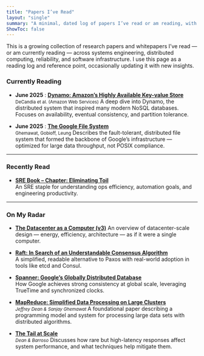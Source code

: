 ```yaml
---
title: "Papers I’ve Read"
layout: "single"
summary: "A minimal, dated log of papers I’ve read or am reading, with brief notes."
ShowToc: false
---
```


This is a growing collection of research papers and whitepapers I’ve read — or am currently reading — across systems engineering, distributed computing, reliability, and software infrastructure. I use this page as a reading log and reference point, occasionally updating it with new insights.

### Currently Reading

- **June 2025** : **[Dynamo: Amazon’s Highly Available Key-value Store](https://www.allthingsdistributed.com/2007/10/amazons_dynamo.html)**  
<small class="paper-authors">DeCandia et al. (Amazon Web Services)</small> 
A deep dive into Dynamo, the distributed system that inspired many modern NoSQL databases. Focuses on availability, eventual consistency, and partition tolerance.

- **June 2025** : **[The Google File System](https://research.google/pubs/archive/51.pdf)**  
<small class="paper-authors">Ghemawat, Gobioff, Leung</small>
Describes the fault-tolerant, distributed file system that formed the backbone of Google’s infrastructure — optimized for large data throughput, not POSIX compliance.

---

### Recently Read

- **[SRE Book – Chapter: Eliminating Toil](https://sre.google/books/)**  
  An SRE staple for understanding ops efficiency, automation goals, and engineering productivity.

---

### On My Radar

- **[The Datacenter as a Computer (v3)](/)**
An overview of datacenter-scale design — energy, efficiency, architecture — as if it were a single computer.

- **[Raft: In Search of an Understandable Consensus Algorithm](https://raft.github.io/raft.pdf)**  
  A simplified, readable alternative to Paxos with real-world adoption in tools like etcd and Consul.

- **[Spanner: Google’s Globally Distributed Database](https://research.google/pubs/archive/39966.pdf)**  
  How Google achieves strong consistency at global scale, leveraging TrueTime and synchronized clocks.

- **[MapReduce: Simplified Data Processing on Large Clusters](https://research.google/pubs/pub62/)**  
  <small class="paper-authors">*Jeffrey Dean & Sanjay Ghemawat* </small>
  A foundational paper describing a programming model and system for processing large data sets with distributed algorithms.

- **[The Tail at Scale](https://research.google/pubs/pub40801/)**  
  <small class="paper-authors">*Dean & Barroso*</small> 
  Discusses how rare but high-latency responses affect system performance, and what techniques help mitigate them.